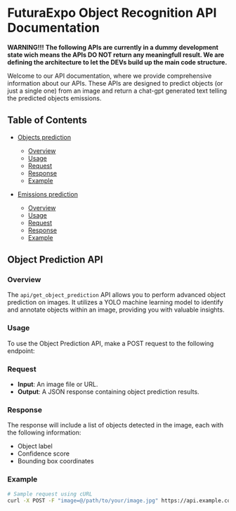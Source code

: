 ﻿# FuturaExpo Object Recognition API Documentation

**WARNING!!!**
**The following APIs are currently in a dummy development state wich means the APIs DO NOT return any meaningfull result. We are defining the architecture to let the DEVs build up the main code structure.**

Welcome to our API documentation, where we provide comprehensive information about our APIs. These APIs are designed to predict objects (or just a single one) from an image and return a chat-gpt generated text telling the predicted objects emissions.

## Table of Contents
- [Objects prediction](#object-prediction-api)
  - [Overview](#overview)
  - [Usage](#usage)
  - [Request](#request)
  - [Response](#response)
  - [Example](#example)

- [Emissions prediction](#emissions-text-api)
  - [Overview](#overview)
  - [Usage](#usage)
  - [Request](#request)
  - [Response](#response)
  - [Example](#example)

## Object Prediction API
### Overview
The `api/get_object_prediction` API allows you to perform advanced object prediction on images. It utilizes a YOLO machine learning model to identify and annotate objects within an image, providing you with valuable insights.

### Usage
To use the Object Prediction API, make a POST request to the following endpoint:
### Request
- **Input**: An image file or URL.
- **Output**: A JSON response containing object prediction results.

### Response
The response will include a list of objects detected in the image, each with the following information:
- Object label
- Confidence score
- Bounding box coordinates

### Example
```bash
# Sample request using cURL
curl -X POST -F "image=@/path/to/your/image.jpg" https://api.example.com/api/get_object_prediction
